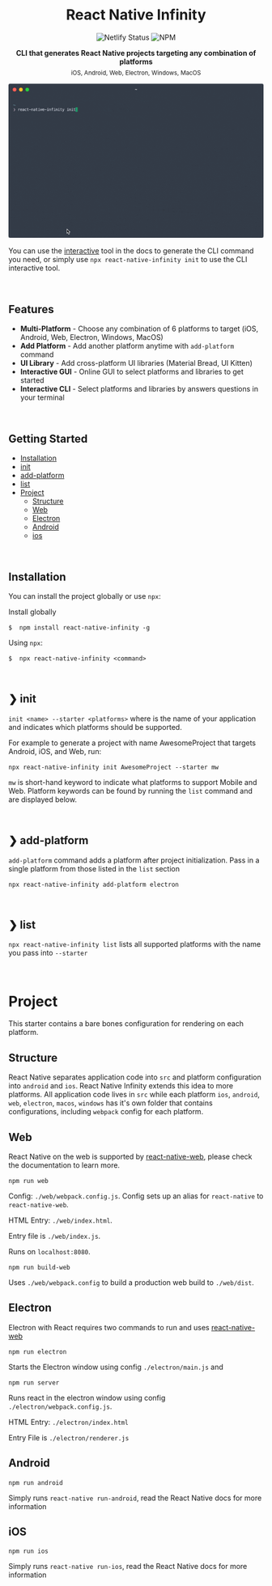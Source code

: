 <h1 align="center">React Native Infinity</h1>


<p align="center">
<img src="https://api.netlify.com/api/v1/badges/671f47a2-1863-4a7e-aaea-d07e8907d816/deploy-status" alt="Netlify Status" />
<img src="https://img.shields.io/npm/v/react-native-infinity" alt="NPM" />
 </p>     

<p align="center">
<b>CLI that generates React Native projects targeting any combination of platforms</b><br>
<sub>iOS, Android, Web, Electron, Windows, MacOS</sub>
</p>

<p align="center">

<img src="https://raw.githubusercontent.com/codypearce/react-native-infinity/master/media/init-final.gif" alt="Init Command" width="750">
</p>

You can use the [interactive](https://www.reactnativeinfinity.com/) tool in the docs to generate the CLI command you need, or simply use `npx react-native-infinity init` to use the CLI interactive tool.

<br>

## Features
* __Multi-Platform__ - Choose any combination of 6 platforms to target (iOS, Android, Web, Electron, Windows, MacOS)
* __Add Platform__ - Add another platform anytime with `add-platform` command
* __UI Library__ - Add cross-platform UI libraries (Material Bread, UI Kitten)
* __Interactive GUI__ - Online GUI to select platforms and libraries to get started
* __Interactive CLI__ - Select platforms and libraries by answers questions in your terminal

<br>

## Getting Started

- [Installation](#installation)
- [init](#-init)
- [add-platform](#-add-platform)
- [list](#-list)
- [Project](#project)
  - [Structure](#structure)
  - [Web](#web)
  - [Electron](#electron)
  - [Android](#android)
  - [ios](#ios)
      
<br>


## Installation 

You can install the project globally or use `npx`:

Install globally
```
$  npm install react-native-infinity -g
```

Using `npx`: 
```
$  npx react-native-infinity <command>
```

<br>

## ❯ init

`init <name> --starter <platforms>` where <name> is the name of your application and <platforms> indicates which platforms should be supported.

For example to generate a project with name AwesomeProject that targets Android, iOS, and Web, run:

```
npx react-native-infinity init AwesomeProject --starter mw
```
`mw` is short-hand keyword to indicate what platforms to support Mobile and Web. Platform keywords can be found by running the `list` command and are displayed below.

<br>

## ❯ add-platform

`add-platform` command adds a platform after project initialization. Pass in a single platform from those listed in the `list` section
```
npx react-native-infinity add-platform electron
```

<br>

## ❯ list

`npx react-native-infinity list` lists all supported platforms with the name you pass into `--starter`

<br>


# Project
This starter contains a bare bones configuration for rendering on each platform.

## Structure
React Native separates application code into `src` and platform configuration into `android` and `ios`. React Native Infinity extends this idea to more platforms. All application code lives in `src` while each platform `ios`, `android`, `web`, `electron`, `macos`, `windows` has it's own folder that contains configurations, including `webpack` config for each platform. 

## Web
React Native on the web is supported by [react-native-web](https://github.com/necolas/react-native-web), please check the documentation to learn more.

```
npm run web
```

Config: `./web/webpack.config.js`. Config sets up an alias for `react-native` to `react-native-web`.

HTML Entry: `./web/index.html`. 

Entry file is `./web/index.js`.

Runs on `localhost:8080`.



```
npm run build-web
```
Uses `./web/webpack.config` to build a production web build to `./web/dist`.

## Electron
Electron with React requires two commands to run and uses [react-native-web](https://github.com/necolas/react-native-web)

```
npm run electron
``` 
Starts the Electron window using config `./electron/main.js` and 

```
npm run server
``` 
Runs react in the electron window using config `./electron/webpack.config.js`.

HTML Entry: `./electron/index.html`

Entry File is `./electron/renderer.js`


## Android
```
npm run android
```
Simply runs `react-native run-android`, read the React Native docs for more information

## iOS
```
npm run ios
```
Simply runs `react-native run-ios`, read the React Native docs for more information



